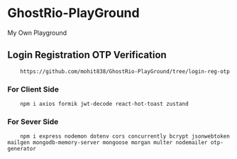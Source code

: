 # GhostRio-PlayGround

My Own Playground

## Login Registration OTP Verification

        https://github.com/mohit838/GhostRio-PlayGround/tree/login-reg-otp

### For Client Side

        npm i axios formik jwt-decode react-hot-toast zustand

### For Sever Side

        npm i express nodemon dotenv cors concurrently bcrypt jsonwebtoken mailgen mongodb-memory-server mongoose morgan multer nodemailer otp-generator

